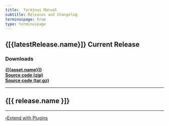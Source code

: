```yaml
---
title:  Terminus Manual
subtitle: Releases and Changelog
terminuspage: true
type: terminuspage
---
```

<div id="terminusLatestReleaseApp" ng-app="terminusLatestReleaseApp" ng-controller="terminusLatestReleaseCtrl">
  <h2>{[{latestRelease.name}]} <span class="label label-success">Current Release</span></h2>
  <md ng-model="latestRelease.body"></md>
  <h3>Downloads</h3>
  <div ng-repeat="asset in latestRelease.assets">
    <strong><a data-proofer-ignore href="{[{asset.browser_download_url}]}">{[{asset.name}]}</a></strong>
  </div>
  <strong><a data-proofer-ignore href="{[{latestRelease.zipball_url}]}">Source code (zip)</a></strong><br>
  <strong><a data-proofer-ignore href="{[{latestRelease.tarball_url}]}">Source code (tar.gz)</a></strong>
</div>
<hr>
<div id="terminusRelease" ng-app="terminusReleaseApp" ng-controller="terminusReleaseCtrl">
  <div ng-repeat="release in releases">
    <h2>{[{ release.name }]}</h2>
    <md ng-model="release.body"></md>
    <hr>
  </div>
</div>
<div class="terminus-pager col-md-12">
  <a style="float:left;" href="/docs/terminus/plugins"><span class="terminus-pager-lsaquo">&lsaquo;</span>Extend with Plugins</a>
</div>
